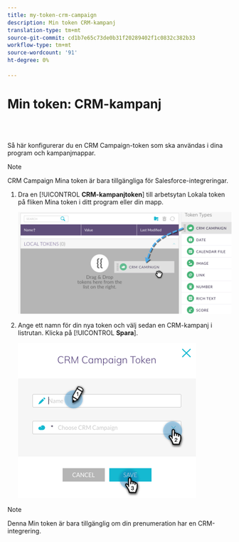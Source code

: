 ```yaml
---
title: my-token-crm-campaign
description: Min token CRM-kampanj
translation-type: tm+mt
source-git-commit: cd1b7e65c73de0b31f20289402f1c0832c382b33
workflow-type: tm+mt
source-wordcount: '91'
ht-degree: 0%

---
```



# Min token: CRM-kampanj

<br> 

Så här konfigurerar du en CRM Campaign-token som ska användas i dina program och kampanjmappar.

>[!NOTE]
>
>CRM Campaign Mina token är bara tillgängliga för Salesforce-integreringar.

1. Dra en [!UICONTROL **CRM-kampanjtoken**] till arbetsytan Lokala token på fliken Mina token i ditt program eller din mapp.

   ![Bild ett](/help/sky/assets/my-tokens/my-token-crm-campaign/my-token-crm-campaign-1.png)

2. Ange ett namn för din nya token och välj sedan en CRM-kampanj i listrutan. Klicka på [!UICONTROL **Spara**].

   ![Bild två](/help/sky/assets/my-tokens/my-token-crm-campaign/my-token-crm-campaign-2.png)

>[!NOTE]
>
>Denna Min token är bara tillgänglig om din prenumeration har en CRM-integrering.
